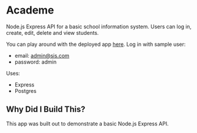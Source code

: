 # Academe

Node.js Express API for a basic school information system. Users can log in, create, edit, delete and view students.

You can play around with the deployed app [here](https://academe-react.herokuapp.com/). Log in with sample user:

* email: admin@sis.com
* password: admin

Uses:
* Express
* Postgres

## Why Did I Build This?

This app was built out to demonstrate a basic Node.js Express API. 
